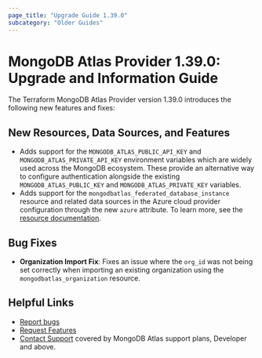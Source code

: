 ```yaml
---
page_title: "Upgrade Guide 1.39.0"
subcategory: "Older Guides"
---
```


# MongoDB Atlas Provider 1.39.0: Upgrade and Information Guide

The Terraform MongoDB Atlas Provider version 1.39.0 introduces the following new features and fixes:

## New Resources, Data Sources, and Features

- Adds support for the `MONGODB_ATLAS_PUBLIC_API_KEY` and `MONGODB_ATLAS_PRIVATE_API_KEY` environment variables which are widely used across the MongoDB ecosystem. These provide an alternative way to configure authentication alongside the existing `MONGODB_ATLAS_PUBLIC_KEY` and `MONGODB_ATLAS_PRIVATE_KEY` variables.
- Adds support for the `mongodbatlas_federated_database_instance` resource and related data sources in the Azure cloud provider configuration through the new `azure` attribute. To learn more, see the [resource documentation](https://registry.terraform.io/providers/mongodb/mongodbatlas/latest/docs/resources/federated_database_instance).

## Bug Fixes

- **Organization Import Fix**: Fixes an issue where the `org_id` was not being set correctly when importing an existing organization using the `mongodbatlas_organization` resource.

## Helpful Links

* [Report bugs](https://github.com/mongodb/terraform-provider-mongodbatlas/issues)
* [Request Features](https://feedback.mongodb.com/forums/924145-atlas?category_id=370723)
* [Contact Support](https://docs.atlas.mongodb.com/support/) covered by MongoDB Atlas support plans, Developer and above.
